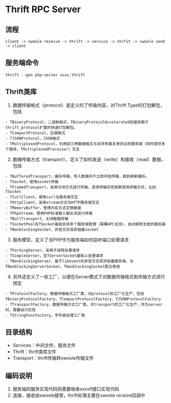 # Thrift RPC Server

## 流程

	client -> swoole receive -> thrift -> service -> thrfit -> swoole send -> client

## 服务端命令

	thrift --gen php:server xxxx.thrift

## Thrift类库

  1. 数据传输格式（protocol）是定义的了传输内容，对Thrift Type的打包解包，包括

    - TBinaryProtocol，二进制格式，TBinaryProtocolAccelerated则是依赖于thrift_protocol扩展的快速打包解包。
    - TCompactProtocol，压缩格式
    - TJSONProtocol，JSON格式
    - TMultiplexedProtocol，利用前三种数据格式与支持多路复用协议的服务端（同时提供多个服务，TMultiplexedProcessor）交互
  
  2. 数据传输方式（transport），定义了如何发送（write）和接收（read）数据，包括

    - TBufferedTransport，缓存传输，写入数据并不立即开始传输，直到刷新缓存。
    - TSocket，使用socket传输
    - TFramedTransport，采用分块方式进行传输，具体传输实现依赖其他传输方式，比如TSocket
    - TCurlClient，使用curl与服务端交互
    - THttpClient，采用stream方式与HTTP服务端交互
    - TMemoryBuffer，使用内存方式交换数据
    - TPhpStream，使用PHP标准输入输出流进行传输
    - TNullTransport，关闭数据传输
    - TSocketPool在TSocket基础支持多个服务端管理（需要APC支持），自动剔除无效的服务器
    - TNonblockingSocket，非官方实现非阻塞socket
   
  3. 服务模型，定义了当PHP作为服务端如何监听端口处理请求

    - TForkingServer，采用子进程处理请求
    - TSimpleServer，在TServerSocket基础上处理请求
    - TNonblockingServer，基于libevent的非官方实现非阻塞服务端，与TNonblockingServerSocket，TNonblockingSocket配合使用
    
  4. 另外还定义了一些工厂，以便在Server模式下对数据传输格式和传输方式进行绑定

    - TProtocolFactory，数据传输格式工厂类，对protocol的工厂化生产，包括TBinaryProtocolFactory，TCompactProtocolFactory，TJSONProtocolFactory
    - TTransportFactory，数据传输方式工厂类，对transport的工厂化生产，作为server时，需要自行实现
    - TStringFuncFactory，字符串处理工厂类

## 目录结构

  - Services：中间文件、服务文件
  - Thrift：thrift类库文件
  - Transport：thrift传输转swoole传输文件

## 编码说明

  1. 服务端的服务实现代码则需要继承xxxxIf接口实现代码
  2. 连接、接收由swoole接管，thrift处理主要在swoole receive回调中
